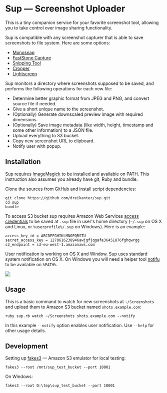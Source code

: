 # Sup — Screenshot Uploader

This is a tiny companion service for your favorite screenshot tool, allowing you to take control over image sharing functionality.

Sup is compatible with any screenshot capturer that is able to save screenshots to file system. Here are some options:

- [Monosnap](http://monosnap.com)
- [FastStone Capture](http://www.faststone.org/FSCaptureDetail.htm)
- [Snipping Tool](http://windows.microsoft.com/en-us/windows7/products/features/snipping-tool)
- [Cropper](https://cropper.codeplex.com/)
- [Lightscreen](http://lightscreen.com.ar/)

Sup monitors a directory where screenshots supposed to be saved, and performs the following operations for each new file:

- Determine better graphic format from JPEG and PNG, and convert source file if needed.
- Give a short unique name to the screenshot.
- (Optionally) Generate downscaled preview image with required dimensions.
- (Optionally) Save image metadata (like width, height, timestamp and some other information) to a JSON file.
- Upload everything to S3 bucket.
- Copy new screenshot URL to clipboard.
- Notify user with popup.

## Installation

Sup requires [ImageMagick](http://imagemagick.org/) to be installed and available on PATH. This instruction also assumes you already have git, Ruby and bundle.

Clone the sources from GitHub and install script dependencies:

	git clone https://github.com/dreikanter/sup.git
	cd sup
	bundle

To access S3 bucket sup requires Amazon Web Services [access credentials](https://console.aws.amazon.com/iam/home?#users) to be saved at `.sup` file in user's home directory (`~/.sup` on OS X and Linux, or `%userprofile%/.sup` on Windows). Here is an example:

	access_key_id = ABCDEFGHIKLMNOPQRSTU
	secret_access_key = 1278616238946awjgfjqgafe36451876fghqwrgg
	s3_endpoint = s3-eu-west-1.amazonaws.com

User notification is working on OS X and Window. Sup uses standard system notification on OS X. On Windows you will need a helper tool [notifu](http://www.paralint.com/projects/notifu/) to be available on `%PATH%`.

![](http://sh.drafts.cc/2w.jpg)

## Usage

This is a basic command to watch for new screenshots at `~/Screenshots` and upload them to Amazon S3 bucket named `shots.example.com`:

	ruby sup.rb watch ~/Screenshots shots.example.com --notify

In this example `--notify` option enables user notification. Use `--help` for other usage details.

## Development

Setting up [fakes3](https://github.com/jubos/fake-s3) — Amazon S3 emulator for local testing:

	fakes3 --root /mnt/sup_test_bucket --port 10001

On Windows:

	fakes3 --root D:\tmp\sup_test_bucket --port 10001
